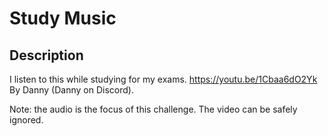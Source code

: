 # Study Music

## Description

I listen to this while studying for my exams. 
https://youtu.be/1Cbaa6dO2Yk
By Danny (Danny on Discord).

Note: the audio is the focus of this challenge. The video can be safely ignored.

